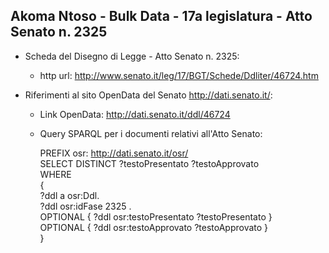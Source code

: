 ## Akoma Ntoso - Bulk Data - 17a legislatura - Atto Senato n. 2325 ##

* Scheda del Disegno di Legge - Atto Senato n. 2325:
	* http url: http://www.senato.it/leg/17/BGT/Schede/Ddliter/46724.htm

* Riferimenti al sito OpenData del Senato http://dati.senato.it/:
	* Link OpenData: http://dati.senato.it/ddl/46724
	* Query SPARQL per i documenti relativi all'Atto Senato:

        PREFIX osr: <http://dati.senato.it/osr/>  
		SELECT DISTINCT ?testoPresentato ?testoApprovato  
		WHERE  
		{  
		    ?ddl a osr:Ddl.  
		    ?ddl osr:idFase 2325 .  
		    OPTIONAL { ?ddl osr:testoPresentato ?testoPresentato }  
		    OPTIONAL { ?ddl osr:testoApprovato ?testoApprovato }  
		}
		